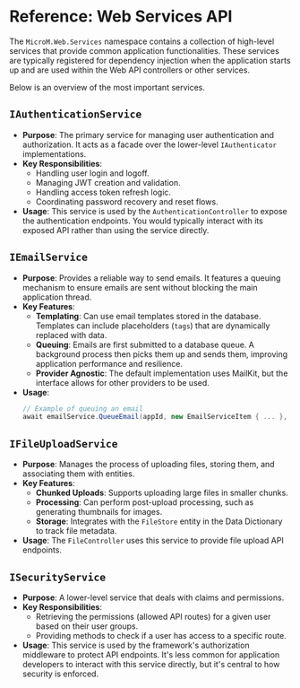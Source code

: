 # Reference: Web Services API

The `MicroM.Web.Services` namespace contains a collection of high-level services that provide common application functionalities. These services are typically registered for dependency injection when the application starts up and are used within the Web API controllers or other services.

Below is an overview of the most important services.

## `IAuthenticationService`

*   **Purpose**: The primary service for managing user authentication and authorization. It acts as a facade over the lower-level `IAuthenticator` implementations.
*   **Key Responsibilities**:
    *   Handling user login and logoff.
    *   Managing JWT creation and validation.
    *   Handling access token refresh logic.
    *   Coordinating password recovery and reset flows.
*   **Usage**: This service is used by the `AuthenticationController` to expose the authentication endpoints. You would typically interact with its exposed API rather than using the service directly.

## `IEmailService`

*   **Purpose**: Provides a reliable way to send emails. It features a queuing mechanism to ensure emails are sent without blocking the main application thread.
*   **Key Features**:
    *   **Templating**: Can use email templates stored in the database. Templates can include placeholders (`tags`) that are dynamically replaced with data.
    *   **Queuing**: Emails are first submitted to a database queue. A background process then picks them up and sends them, improving application performance and resilience.
    *   **Provider Agnostic**: The default implementation uses MailKit, but the interface allows for other providers to be used.
*   **Usage**:
    ```csharp
    // Example of queuing an email
    await emailService.QueueEmail(appId, new EmailServiceItem { ... }, ct);
    ```

## `IFileUploadService`

*   **Purpose**: Manages the process of uploading files, storing them, and associating them with entities.
*   **Key Features**:
    *   **Chunked Uploads**: Supports uploading large files in smaller chunks.
    *   **Processing**: Can perform post-upload processing, such as generating thumbnails for images.
    *   **Storage**: Integrates with the `FileStore` entity in the Data Dictionary to track file metadata.
*   **Usage**: The `FileController` uses this service to provide file upload API endpoints.

## `ISecurityService`

*   **Purpose**: A lower-level service that deals with claims and permissions.
*   **Key Responsibilities**:
    *   Retrieving the permissions (allowed API routes) for a given user based on their user groups.
    *   Providing methods to check if a user has access to a specific route.
*   **Usage**: This service is used by the framework's authorization middleware to protect API endpoints. It's less common for application developers to interact with this service directly, but it's central to how security is enforced.
